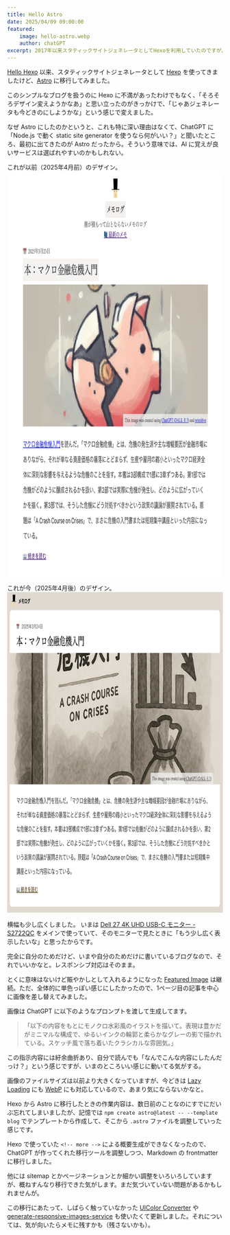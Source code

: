 ```yaml
---
title: Hello Astro
date: 2025/04/09 09:00:00
featured:
    image: hello-astro.webp
    author: chatGPT
excerpt: 2017年以来スタティックサイトジェネレータとしてHexoを利用していたのですが、急に思い立ってAstroに移行してみました。このシンプルなブログを扱うのに Hexo に不満があったわけでもなく、「そろそろデザイン変えようかなあ」と思い立ったのがきっかけで、「じゃあジェネレータも今どきのにしようかな」という感じで変えました。
---
```

[Hello Hexo](/2017/hello-hexo.html) 以来、スタティックサイトジェネレータとして [Hexo](https://hexo.io/) を使ってきましたけど、[Astro](https://astro.build/) に移行してみました。

このシンプルなブログを扱うのに Hexo に不満があったわけでもなく、「そろそろデザイン変えようかなあ」と思い立ったのがきっかけで、「じゃあジェネレータも今どきのにしようかな」という感じで変えました。

なぜ Astro にしたのかというと、これも特に深い理由はなくて、ChatGPT に「Node.js で動く static site generator を使うなら何がいい？」と聞いたところ、最初に出てきたのが Astro だったから。そういう意味では、AI に覚えが良いサービスは選ばれやすいのかもしれない。

これが以前（2025年4月前）のデザイン。
<img src="/assets/images/design-before-202504.png" class="screenshot" loading="lazy" width="923" height="944" alt="2025年4月前のデザインのスクリーンショット">

これが今（2025年4月後）のデザイン。
<img src="/assets/images/design-after-202504.png" class="screenshot" loading="lazy" width="923" height="747" alt="2025年4月後のデザインのスクリーンショット">

横幅も少し広くしました。
いまは [Dell 27 4K UHD USB-C モニター - S2722QC](https://www.dell.com/ja-jp/shop/dell-27-4k-uhd-usb-c-%E3%83%A2%E3%83%8B%E3%82%BF%E3%83%BC-s2722qc/apd/210-bcdd) をメインで使っていて、そのモニターで見たときに「もう少し広く表示したいな」と思ったからです。

完全に自分のためだけど、いまや自分のためだけに書いているブログなので、それでいいかなと。レスポンシブ対応はそのまま。

とくに意味はないけど賑やかしとして入れるようになった [Featured Image](/2018/display-featured-image.html) は継続。ただ、全体的に単色っぽい感じにしたかったので、1ページ目の記事を中心に画像を差し替えてみました。

画像は ChatGPT に以下のようなプロンプトを渡して生成してます。

> 「以下の内容をもとにモノクロ水彩風のイラストを描いて。表現は豊かだがミニマルな構成で、ゆるいインクの輪郭と柔らかなグレーの影で描かれている。スケッチ風で落ち着いたクラシカルな雰囲気。」

この指示内容には紆余曲折あり、自分で読んでも「なんでこんな内容にしたんだっけ？」という感じですが、いまのところいい感じに動いてる気がする。

画像のファイルサイズは以前より大きくなっていますが、今どきは [Lazy Loading](https://developer.mozilla.org/ja/docs/Web/Performance/Guides/Lazy_loading) にも [WebP](https://caniuse.com/webp) にも対応しているので、あまり気にならないかなと。

Hexo から Astro に移行したときの作業内容は、数日前のことなのにすでにだいぶ忘れてしまいましたが、記憶では `npm create astro@latest -- --template blog` でテンプレートから作成して、そこから `.astro` ファイルを調整していった感じです。

Hexo で使っていた `<!-- more -->` による概要生成ができなくなったので、ChatGPT が作ってくれた移行ツールを調整しつつ、Markdown の frontmatter に移行しました。

他には sitemap とかページネーションとか細かい調整をいろいろしていますが、概ねすんなり移行できた気がします。まだ気づいていない問題があるかもしれませんが。

この移行にあたって、しばらく触っていなかった [UIColor Converter](https://uicolor-converter.memolog.org/) や [generate-responsive-images-service](https://github.com/memolog/generate-responsive-images-service) も使いたくて更新しました。それについては、気が向いたらメモに残すかも（残さないかも）。
